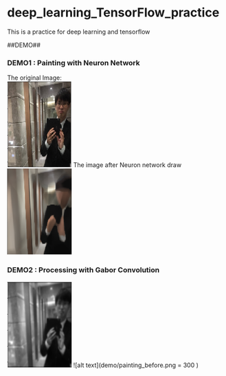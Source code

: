 # deep_learning_TensorFlow_practice
This is a practice for deep learning and tensorflow

##DEMO##

### DEMO1 : Painting with Neuron Network<br>
The original Image:<br>
<img src="demo/painting_before.png" width="150" height="200" />
The image after Neuron network draw<br>
<img src="demo/painting_after.png" width="150" height="200" />

### DEMO2 : Processing with Gabor Convolution <br>
<img src="demo/Gabor_convolution.png" width="150" height="200" />
![alt text](demo/painting_before.png = 300 )

